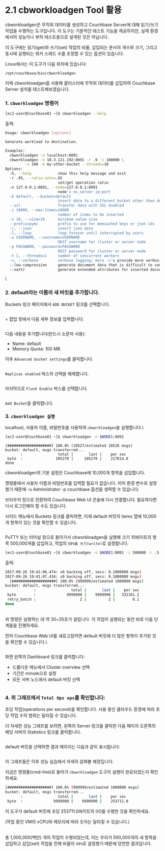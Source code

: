 # 2.1 cbworkloadgen Tool 활용

cbworkloadgen은 무작위 데이터를 생성하고 Couchbase Server에 대해 읽기/쓰기 작업을 수행하는 도구입니다. 이 도구는 기본적인 테스트 기능을 제공하지만, 실제 환경에서의 성능이나 부하 테스트용으로 설계된 것은 아닙니다.

이 도구에는 읽기(get)와 쓰기(set) 작업의 비율, 삽입되는 문서의 개수와 크기, 그리고 동시에 실행되는 워커 스레드 수를 조정할 수 있는 옵션이 있습니다.

Linux에서는 이 도구가 다음 위치에 있습니다:

```
/opt/couchbase/bin/cbworkloadgen
```

이제 cbworkloadgen을 사용해 클러스터에 무작위 데이터를 삽입하여 Couchbase Server 설치를 테스트해보겠습니다.



### 1. `cbworkloadgen` 명령어 <a href="#id-1_code_cbworkloadgen_code_command" id="id-1_code_cbworkloadgen_code_command"></a>

```bash
[ec2-user@Couchbase01 ~]$ cbworkloadgen --help
```

출력:

```bash
Usage: cbworkloadgen [options]

Generate workload to destination.

Examples:
  cbworkloadgen -n localhost:8091
  cbworkloadgen -n 10.3.121.192:8091 -r .9 -i 100000 \
         -s 100 -b my-other-bucket --threads=10
Options:
  -h, --help            show this help message and exit
  -r .95, --ratio-sets=.95
                        set/get operation ratio
  -n 127.0.0.1:8091, --node=127.0.0.1:8091
                        node's ns_server ip:port
  -b default, --bucket=default
                        insert data to a different bucket other than default
  --ssl                 Transfer data with SSL enabled
  -i 10000, --max-items=10000
                        number of items to be inserted
  -s 10, --size=10      minimum value size
  --prefix=pymc         prefix to use for memcached keys or json ids
  -j, --json            insert json data
  -l, --loop            loop forever until interrupted by users
  -u USERNAME, --username=USERNAME
                        REST username for cluster or server node
  -p PASSWORD, --password=PASSWORD
                        REST password for cluster or server node
  -t 1, --threads=1     number of concurrent workers
  -v, --verbose         verbose logging; more -v's provide more verbosity
  --low-compression     generate document data that is difficult to compress
  --xattr               generate extended attributes for inserted documents
```

\


### 2. default라는 이름의 새 버킷을 추가합니다.

Buckets 링크 페이지에서 `ADD BUCKET` 링크를 선택합니다.

<figure><img src="../.gitbook/assets/image (19) (1).png" alt=""><figcaption></figcaption></figure>



\+ 팝업 창에서 다음 세부 정보를 입력합니다:

<figure><img src="../.gitbook/assets/image (20) (1).png" alt=""><figcaption></figcaption></figure>



다음 내용을 추가합니다(반드시 소문자 사용):

* Name: default
* Memory Quota: 100 MB



이후 `Advanced bucket settings`를 클릭합니다.

<figure><img src="../.gitbook/assets/image (21) (1).png" alt=""><figcaption></figcaption></figure>



`Replicas enabled` 박스의 선택을 해제합니다.

<figure><img src="../.gitbook/assets/image (22) (1).png" alt=""><figcaption></figcaption></figure>

마지막으로 `Flush Enable` 박스를 선택합니다.

<figure><img src="../.gitbook/assets/image (23) (1).png" alt=""><figcaption></figcaption></figure>



`Add Bucket`을 클릭합니다.



### 3. `cbworkloadgen 실행`          <a href="#id-3_executing_code_cbworkloadgen_code" id="id-3_executing_code_cbworkloadgen_code"></a>

localhost, 사용자 이름, 비밀번호를 사용하여 `cbworkloadgen`을 실행합니다.\


```bash
[ec2-user@Couchbase01 ~]$ cbworkloadgen -n $NODE1:8091
```

```
[####################] 100.0% (10527/estimated 10526 msgs)
bucket: default, msgs transferred...
       :                total |       last |    per sec
 byte  :               105270 |     105270 |    217014.8
done
```

cbworkloadgen의 기본 설정은 Couchbase에 10,000개 항목을 삽입합니다.

명령줄에서 사용자 이름과 비밀번호를 입력할 필요가 없습니다. 이미 환경 변수로 설정했기 때문에 -u Administrator -p couchbase 옵션을 생략할 수 있습니다.



브라우저 창으로 전환하여 Couchbase Web UI 콘솔에 다시 연결합니다. 필요하다면 다시 로그인해야 할 수도 있습니다.

사이드 메뉴에서 Buckets 링크를 클릭하면, 이제 default 버킷의 items 열에 10,000개 항목이 있는 것을 확인할 수 있습니다.

<figure><img src="../.gitbook/assets/image (24) (1).png" alt=""><figcaption></figcaption></figure>



PuTTY 또는 터미널 창으로 돌아가서 cbworkloadgen을 실행해 크기 10바이트의 항목 500,000개를 삽입하고, 작업의 `50%를 쓰기(write)`로 설정합니다.

```bash
[ec2-user@Couchbase01 ~]$ cbworkloadgen -n $NODE1:8091 -i 500000 -r .5 -s 10
```

출력:

```bash
2017-09-26 19:41:06,474: s0 backing off, secs: 0.1000000 msgs)
2017-09-26 19:41:07,416: s0 backing off, secs: 0.1000000 msgs)
  [####################] 100.0% (999999/estimated 1000000 msgs)
bucket: default, msgs transferred...
             :                total |       last |    per sec
 byte        :              9999990 |    9999990 |   332161.2
 retry_batch :                    2 |          2 |        0.1
done
```

\
위 명령은 실행하는 데 약 30\~35초가 걸립니다. 이 작업이 실행되는 동안 바로 다음 단계들을 진행하세요.

먼저 Couchbase Web UI를 새로고침하면 default 버킷에 더 많은 항목이 추가된 것을 확인할 수 있습니다.\


<figure><img src="../.gitbook/assets/image (25) (1).png" alt=""><figcaption></figcaption></figure>



화면 왼쪽의 Dashboard 링크를 클릭합니다:

* 드롭다운 메뉴에서 Cluster overview 선택
* 기간은 minute으로 설정
* 모든 서버 노드에서 default 버킷 선택



<figure><img src="../.gitbook/assets/image (26) (1).png" alt=""><figcaption></figcaption></figure>



### 4. 위 그래프에서 `Total Ops ops`를 확인합니다:

초당 작업(operations per second)을 확인합니다. 사용 중인 클라우드 환경에 따라 초당 작업 수의 범위는 달라질 수 있습니다.&#x20;

더 자세한 성능 그래프를 보려면, 왼쪽의 Server 링크를 클릭한 다음 페이지 오른쪽의 해당 서버의 Statistics 링크를 클릭합니다.

<figure><img src="../.gitbook/assets/image (27) (1).png" alt=""><figcaption></figcaption></figure>



default 버킷을 선택하면 결과 페이지는 다음과 같이 표시됩니다:

<figure><img src="../.gitbook/assets/image (28) (1).png" alt=""><figcaption></figcaption></figure>



이 그래프들은 이후 성능 실습에서 자세히 살펴볼 예정입니다.

지금은 명령줄(cmd-line)로 돌아가 `cbworkloadgen` 도구의 실행이 완료되었는지 확인하세요.

```bash
[####################] 100.0% (999999/estimated 1000000 msgs)
bucket: default, msgs transferred...
       :                total |       last |    per sec
 byte  :              9999990 |    9999990 |    253711.0
```



이 도구가 default 버킷에 초당 253711.0바이트의 I/O를 수행한 것을 확인하세요.

(작업 중인 VM의 vCPU와 메모리에 따라 숫자는 달라질 수 있습니다.)

\
총 1,000,000(백만) 개의 작업이 수행되었는데, 이는 우리가 500,000개의 새 항목을 삽입하고 삽입(set) 작업을 전체 비율의 `50%`로 설정했기 때문에 당연한 결과입니다.

